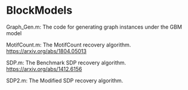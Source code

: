 # BlockModels

Graph_Gen.m: The code for generating graph instances under the GBM model

MotifCount.m: The MotifCount recovery algorithm. https://arxiv.org/abs/1804.05013

SDP.m: The Benchmark SDP recovery algorithm. https://arxiv.org/abs/1412.6156

SDP2.m: The Modified SDP recovery algorithm.
